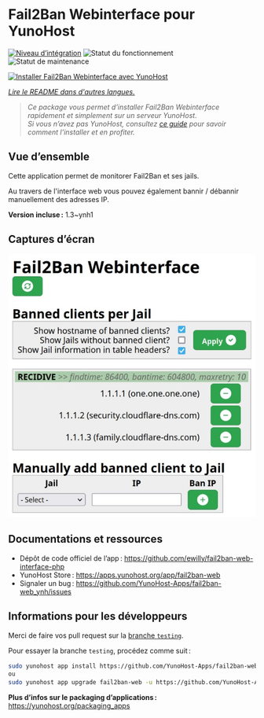 <!--
Nota bene : ce README est automatiquement généré par <https://github.com/YunoHost/apps/tree/master/tools/readme_generator>
Il NE doit PAS être modifié à la main.
-->

# Fail2Ban Webinterface pour YunoHost

[![Niveau d’intégration](https://apps.yunohost.org/badge/integration/fail2ban-web)](https://ci-apps.yunohost.org/ci/apps/fail2ban-web/)
![Statut du fonctionnement](https://apps.yunohost.org/badge/state/fail2ban-web)
![Statut de maintenance](https://apps.yunohost.org/badge/maintained/fail2ban-web)

[![Installer Fail2Ban Webinterface avec YunoHost](https://install-app.yunohost.org/install-with-yunohost.svg)](https://install-app.yunohost.org/?app=fail2ban-web)

*[Lire le README dans d'autres langues.](./ALL_README.md)*

> *Ce package vous permet d’installer Fail2Ban Webinterface rapidement et simplement sur un serveur YunoHost.*  
> *Si vous n’avez pas YunoHost, consultez [ce guide](https://yunohost.org/install) pour savoir comment l’installer et en profiter.*

## Vue d’ensemble

Cette application permet de monitorer Fail2Ban et ses jails.

Au travers de l'interface web vous pouvez également bannir / débannir manuellement des adresses IP.


**Version incluse :** 1.3~ynh1

## Captures d’écran

![Capture d’écran de Fail2Ban Webinterface](./doc/screenshots/screenshot.jpg)

## Documentations et ressources

- Dépôt de code officiel de l’app : <https://github.com/ewilly/fail2ban-web-interface-php>
- YunoHost Store : <https://apps.yunohost.org/app/fail2ban-web>
- Signaler un bug : <https://github.com/YunoHost-Apps/fail2ban-web_ynh/issues>

## Informations pour les développeurs

Merci de faire vos pull request sur la [branche `testing`](https://github.com/YunoHost-Apps/fail2ban-web_ynh/tree/testing).

Pour essayer la branche `testing`, procédez comme suit :

```bash
sudo yunohost app install https://github.com/YunoHost-Apps/fail2ban-web_ynh/tree/testing --debug
ou
sudo yunohost app upgrade fail2ban-web -u https://github.com/YunoHost-Apps/fail2ban-web_ynh/tree/testing --debug
```

**Plus d’infos sur le packaging d’applications :** <https://yunohost.org/packaging_apps>
